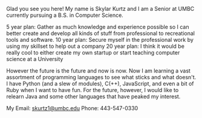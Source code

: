 
Glad you see you here! My name is Skylar Kurtz and I am a Senior at UMBC currently pursuing a B.S. in Computer Science. 

5 year plan: Gather as much knowledge and experience possible so I can better create and develop all kinds of stuff from professional to recreational tools and software.
10 year plan: Secure myself in the professional work by using my skillset to help out a company 
20 year plan: I think it would be really cool to either create my own startup or start teaching computer science at a University

However the future is the future and now is now. Now I am learning a vast assortment of programming languages to see what sticks and what doesn't. I have Python (and a slew of 
modules), C(++), JavaScript, and even a bit of Ruby when I want to have fun. For the future, however, I would like to relearn Java and some other languages that have peaked my
interest.

My Email: skurtz1@umbc.edu
Phone: 443-547-0330
